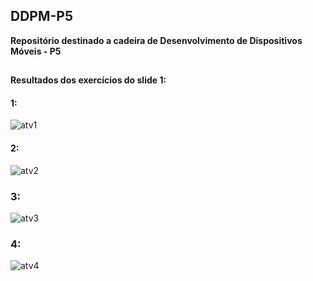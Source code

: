 ## DDPM-P5

**Repositório destinado a cadeira de Desenvolvimento de Dispositivos Móveis - P5**
##

**Resultados dos exercícios do slide 1:**

#### 1:
![atv1](https://github.com/user-attachments/assets/1831a23d-752e-4528-98d1-4d8bf375b83e)

#### 2:
![atv2](https://github.com/user-attachments/assets/a27b99b0-d69d-489d-bfac-4caf46291c69)

### 3:
![atv3](https://github.com/user-attachments/assets/1e979a1a-d093-4b4d-ba1a-be1a5e790eb5)

### 4:
![atv4](https://github.com/user-attachments/assets/b2b372a2-6ae1-44cc-939e-6b256f5f9522)







